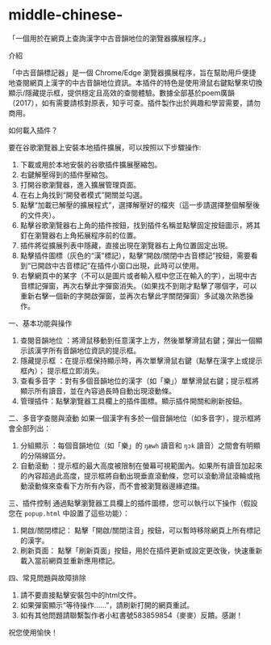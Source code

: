 # middle-chinese-
「一個用於在網頁上查詢漢字中古音韻地位的瀏覽器擴展程序。」

介紹

「中古音韻標記器」是一個 Chrome/Edge 瀏覽器擴展程序，旨在幫助用戶便捷地查閱網頁上漢字的中古音韻地位資訊。本插件的特色是使用滑鼠右鍵點擊來切換顯示/隱藏提示框，提供穩定且高效的查閱體驗。數據全部基於poem廣韻（2017），如有需要請核對原表，知乎可查。插件製作出於興趣和學習需要，請勿商用。

如何載入插件？

要在谷歌瀏覽器上安裝本地插件擴展，可以按照以下步驟操作:
1. 下載或用於本地安裝的谷歌插件擴展壓縮包。
2. 右鍵解壓得到的插件壓縮包。
3. 打開谷歌瀏覽器，進入擴展管理頁面。
4. 在右上角找到“開發者模式”開關並勾選。
5. 點擊“加載已解壓的擴展程式”，選擇解壓好的檔夾（這一步請選擇整個解壓後的文件夾）。
6. 點擊谷歌瀏覽器右上角的插件按鈕，找到插件名稱並點擊固定按鈕圖示，將其釘在瀏覽器右上角拓展程序前的位置。
7. 插件將從擴展列表中隱藏，直接出現在瀏覽器右上角位置固定出現。
8. 點擊插件圖標（灰色的“漢”標記），點擊“開啟/關閉中古音標記”按鈕，需要看到“已開啟中古音標記”在插件小窗口出現，此時可以使用。
9. 右擊網頁中的某字（不可以是圖片或者輸入框中您正在輸入的字），出現中古音標記彈窗，再次右擊此字彈窗消失。（如果找不到剛才點擊了哪個字，可以重新右擊一個新的字開啟彈窗，並再次右擊此字關閉彈窗）多試幾次熟悉操作。

一、基本功能與操作
1. 查閱音韻地位 ：將滑鼠移動到任意漢字上方，然後單擊滑鼠右鍵；彈出一個顯示該漢字所有音韻地位資訊的提示框。 
2. 隱藏提示框 ：在提示框保持顯示時，再次單擊滑鼠右鍵（點擊在漢字上或提示框內）； 提示框立即消失。 
3. 查看多音字 ：對有多個音韻地位的漢字（如「樂」）單擊滑鼠右鍵；提示框將顯示所有讀音，並在內容過長時自動出現滾動條。
4. 管理插件：點擊瀏覽器工具欄上的插件圖標。顯示插件開關和刷新按鈕。

二、多音字查閱與滾動
如果一個漢字有多於一個音韻地位（如多音字），提示框將會全部列出：
1. 分組顯示 ：每個音韻地位（如「樂」的 `ŋæwh` 讀音和 `ŋɔk` 讀音）之間會有明顯的分隔線區分。
2. 自動滾動 ：提示框的最大高度被限制在螢幕可視範圍內。如果所有讀音加起來的內容超過此高度，提示框將自動出現垂直滾動條，您可以滾動滑鼠滾輪或拖動滾動條來查看下方所有內容，而不會被瀏覽器邊緣遮擋。

三、插件控制
通過點擊瀏覽器工具欄上的插件圖標，您可以執行以下操作（假設您在 `popup.html` 中設置了這些功能）：
1.  開啟/關閉標記： 點擊「開啟/關閉注音」按鈕，可以暫時移除網頁上所有標記的漢字。
2.  刷新頁面： 點擊「刷新頁面」按鈕，用於在插件更新或設定更改後，快速重新載入當前網頁並重新應用標記。

四、常見問題與故障排除
1. 請不要直接點擊安裝包中的html文件。
2. 如果彈窗顯示“等待操作……”，請刷新打開的網頁重試。
3. 如有其他問題請聯繫製作者小紅書號583859854（麥麥）反饋。感謝！


祝您使用愉快！
